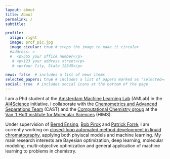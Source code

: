 ```yaml
---
layout: about
title: About
permalink: /
subtitle: 

profile:
  align: right
  image: prof_pic.jpg
  image_cicular: true # crops the image to make it circular
  #address: >
  #  <p>555 your office number</p>
   # <p>123 your address street</p>
   # <p>Your City, State 12345</p>

news: false  # includes a list of news items
selected_papers: true # includes a list of papers marked as "selected={true}"
social: true  # includes social icons at the bottom of the page
---
```


I am a Phd student at the [Amsterdam Machine Learning Lab](https://amlab.science.uva.nl/) (AMLab) in the [AI4Science](https://ai4science-amsterdam.github.io/) initiative. I collaborate with the [Chemometrics and Advanced Separations Team](https://cast-amsterdam.org/) (CAST) and the [Computational Chemistry group](https://compchem.nl/) at the [Van 't Hoff institute for Molecular Sciences](https://hims.uva.nl/) (HIMS).  

Under supervision of [Bernd Ensing](https://www.compchem.nl/staff_members/dr-ir-b-bernd-ensing/), [Bob Pirok](https://www.uva.nl/profiel/p/i/b.w.j.pirok/b.w.j.pirok.html) and [Patrick Forré](https://amlab.science.uva.nl/people/PatrickForre/), I am currently working on [closed-loop automated method development in liquid chromatography](https://ai4science-amsterdam.github.io/research/), applying both phyiscal models and machine learning. My main research interests are Bayesian optimization, deep learning, molecular modeling, multi-objective optimization and general application of machine learning to problems in chemistry.


